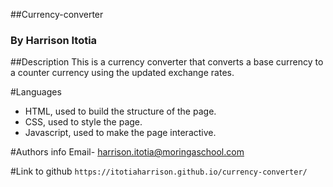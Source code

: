 ##Currency-converter
### By Harrison Itotia

##Description
This is a currency converter that converts a base currency to a counter currency using the updated exchange rates.

#Languages
- HTML, used to build the structure of the page.
- CSS, used to style the page.
- Javascript, used to make the page interactive.

#Authors info
Email- harrison.itotia@moringaschool.com

#Link to github
`https://itotiaharrison.github.io/currency-converter/`

